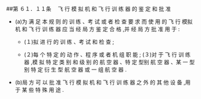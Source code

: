 ##第 ６１．１１条 　飞 行 模 拟 机 和 飞 行 训 练 器 的 鉴 定 和 批 准

- (a)为 满 足 本 规 则 的 训 练 、考 试 或 者 检 查 要 求 而 使 用 的 飞 行 模拟 机 和 飞 行 训 练 器 应 当 经 局 方 鉴 定 合 格 ,并 经 局 方 批 准 用 于 :

  + (１)拟 进 行 的 训 练 、考 试 和 检 查 ; 

  + (２)每 个 特 定 的 动 作 、程 序 或 者 机 组 职 能 ; (３)对 于 飞 行 训 练 器 ,模 拟 特 定 类 别 和 级 别 的 航 空 器 、特 定 型别 航 空 器 、某 一 型 别 特 定 衍 生 型 航 空 器 或 一 组 航 空 器 .

- (b)局 方 可 以 批 准 飞 行 模 拟 机 和 飞 行 训 练 器 之 外 的 其 他 设 备 ,用 于 某 些 特 殊 用 途 .